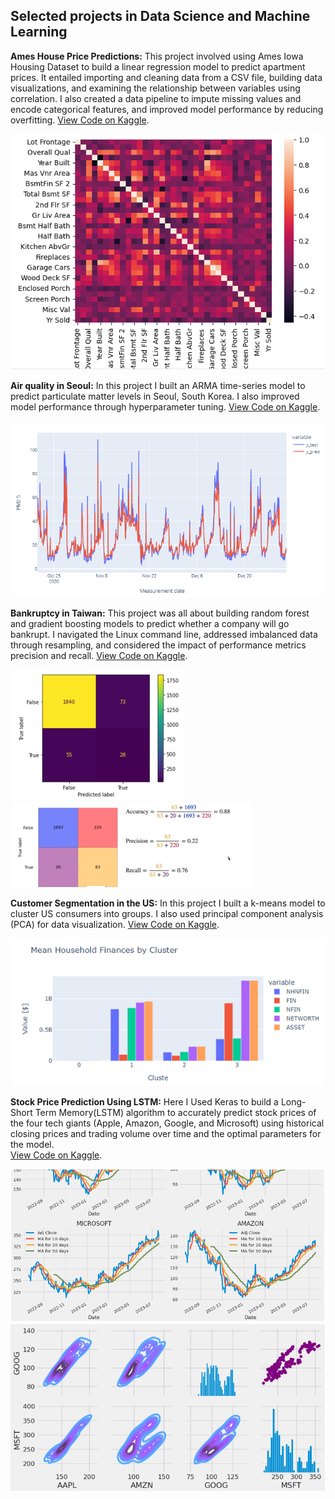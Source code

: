 ## Selected projects in Data Science and  Machine Learning 

**Ames House Price Predictions:** This project involved using Ames Iowa Housing Dataset to build a linear regression model to predict apartment prices. It entailed importing and cleaning data from a CSV file, building data visualizations, and examining the relationship between variables using correlation. I also created a data pipeline to impute missing values and encode categorical features, and improved model performance by reducing overfitting.
[View Code on Kaggle](https://www.kaggle.com/code/silasmatamanda/ames-house-price-predictions/).

<img src="images/df97.png?raw=true"/>


**Air quality in Seoul:** In this project I built an ARMA time-series model to predict particulate matter levels in Seoul, South Korea. I also improved model performance through hyperparameter tuning.
[View Code on Kaggle](https://www.kaggle.com/code/silasmatamanda/air-quality-time-series-seoul2/).

<img src="images/df24_ts.png?raw=true"/>


**Bankruptcy in Taiwan:** This project was all about building random forest and gradient boosting models to predict whether a company will go bankrupt. I navigated the Linux command line, addressed imbalanced data through resampling, and considered the impact of performance metrics precision and recall.
[View Code on Kaggle](https://www.kaggle.com/silasmatamanda/bankruptcy-in-taiwan/).

<img src="images/df21_confusion.png?raw=true"/><img src="images/df21_confusion2.png?raw=true"/>


**Customer Segmentation in the US:** In this project I built a k-means model to cluster US consumers into groups. I also used principal component analysis (PCA) for data visualization.
[View Code on Kaggle](https://www.kaggle.com/code/silasmatamanda/us-customer-segmentation/).

<img src="images/df23_cluster.png?raw=true"/>


**Stock Price Prediction Using LSTM:** Here I Used Keras to build a  Long-Short Term Memory(LSTM) algorithm to accurately predict stock prices of the four tech giants (Apple, Amazon, Google, and Microsoft) using historical closing prices and trading volume over time and the optimal parameters for the model.  
[View Code on Kaggle](https://www.kaggle.com/silasmatamanda/stock-market-prediction-using-lstm/).

<img src="images/df_22apple.png?raw=true"/><img src="images/df_22apple2.png?raw=true"/>


